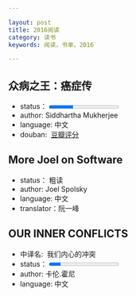 ```yaml
---

layout: post
title: 2016阅读
category: 读书
keywords: 阅读，书单，2016

---
```


## 众病之王：癌症传
- status： <progress value="179" max="521">
- author: Siddhartha Mukherjee
- language: 中文
- douban:  <a href="https://book.douban.com/subject/20507206/">豆瓣评分</a>

## More Joel on Software
- status： 粗读
- author: Joel Spolsky
- language: 中文
- translator：阮一峰

## OUR INNER CONFLICTS
- 中译名:  我们内心的冲突
- status： <progress value="30" max="178">
- author: 卡伦.霍尼
- language: 中文 


 